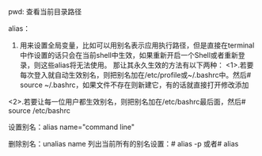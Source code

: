 pwd: 查看当前目录路径

alias：
1. 用来设置全局变量，比如可以用别名表示应用执行路径，但是直接在terminal中作设置的话只会在当前shell中生效，如果重新开启一个Shell或者重新登录，则这些alias将无法使用。
那让其永久生效的方法有以下两种：
<1>.若要每次登入就自动生效别名，则把别名加在/etc/profile或~/.bashrc中。然后# source ~/.bashrc，如果文件不存在则新建它，有的话就直接打开修改添加

<2>.若要让每一位用户都生效别名，则把别名加在/etc/bashrc最后面，然后# source /etc/bashrc

设置别名：alias name="command line"

删除别名：unalias name
列出当前所有的别名设置：# alias -p 或者# alias



